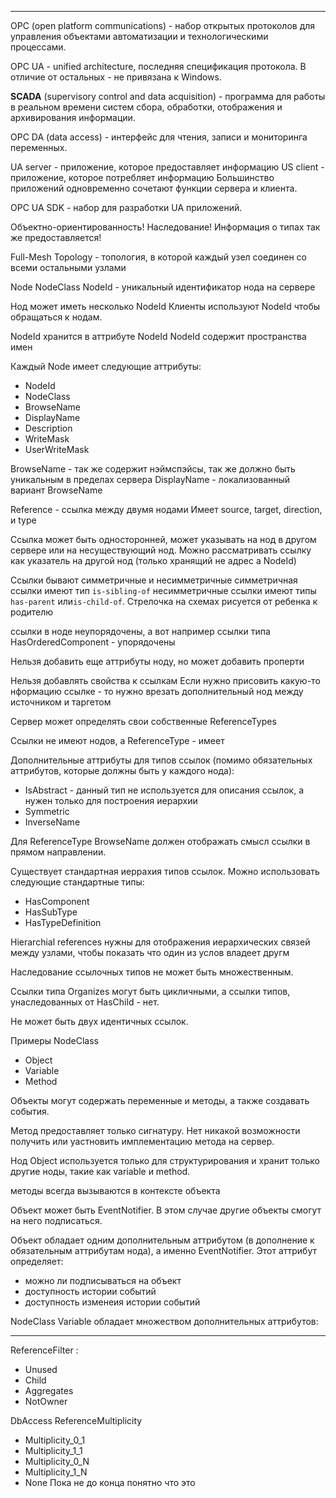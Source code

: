 ___

OPC (open platform communications) - набор открытых протоколов для управления объектами автоматизации и технологическими процессами.

OPC UA - unified architecture, последняя спецификация протокола. В отличие от остальных - не привязана к Windows.

**SCADA** (supervisory control and data acquisition) - программа для работы в реальном времени систем сбора, обработки, отображения и архивирования информации.

OPC DA (data access) - интерфейс для чтения, записи и мониторинга переменных.

UA server - приложение, которое предоставляет информацию
US client - приложение, которое потребляет информацию
Большинство приложений одновременно сочетают функции сервера и клиента.

OPC UA SDK - набор для разработки UA приложений.


Объектно-ориентированность!
Наследование!
Информация о типах так же предоставляется!


Full-Mesh Topology - топология, в которой каждый узел соединен со всеми остальными узлами


Node
NodeClass
NodeId - уникальный идентификатор нода на сервере

Нод может иметь несколько NodeId
Клиенты используют NodeId чтобы обращаться к нодам.

NodeId хранится в аттрибуте NodeId
NodeId содержит пространства имен

Каждый Node имеет следующие аттрибуты:
- NodeId
- NodeClass
- BrowseName
- DisplayName
- Description
- WriteMask
- UserWriteMask

BrowseName - так же содержит нэймспэйсы, так же должно быть уникальным в пределах сервера
DisplayName - локализованный вариант BrowseName


Reference - ссылка между двумя нодами
Имеет source, target, direction, и type


Ссылка может быть односторонней, может указывать на нод в другом сервере или на несуществующий нод. Можно рассматривать ссылку как указатель на другой нод (только хранящий не адрес а NodeId)

Ссылки бывают симметричные и несимметричные
симметричная ссылки имеют тип `is-sibling-of`
несимметричные ссылки имеют типы `has-parent` или`is-child-of`. Стрелочка на схемах рисуется от ребенка к родителю

ссылки в ноде неупорядочены, а вот например ссылки типа HasOrderedComponent - упорядочены

Нельзя добавить еще аттрибуты ноду, но может добавить проперти

Нельзя добавлять свойства к ссылкам
Если нужно присовить какую-то нформацию ссылке - то нужно врезать дополнительный нод между источником и таргетом

Сервер может определять свои собственные ReferenceTypes

Ссылки не имеют нодов, а ReferenceType - имеет

Дополнительные аттрибуты для типов ссылок (помимо обязательных аттрибутов, которые должны быть у каждого нода):
- IsAbstract - данный тип не используется для описания ссылок, а нужен только для построения иерархии
- Symmetric
- InverseName

Для ReferenceType BrowseName должен отображать смысл ссылки в прямом направлении.

Существует стандартная иеррахия типов ссылок. Можно использовать следующие стандартные типы:
- HasComponent
- HasSubType
- HasTypeDefinition

Hierarchial references нужны для отображения иерархических связей между узлами, чтобы показать что один из услов владеет другм

Наследование ссылочных типов не может быть множественным.

Ссылки типа Organizes могут быть цикличными, а ссылки типов, унаследованных от HasChild - нет.

Не может быть двух идентичных ссылок.


Примеры NodeClass
- Object
- Variable
- Method

Объекты могут содержать переменные и методы, а также создавать события.

Метод предоставляет только сигнатуру. Нет никакой возможности получить или уастновить имплементацию метода на сервер.

Нод Object используется только для структурирования и хранит только другие ноды, такие как variable и method.

методы всегда вызываются в контексте объекта

Объект может быть EventNotifier. В этом случае другие объекты смогут на него подписаться.

Объект обладает одним дополнительным аттрибутом (в дополнение к обязательным аттрибутам нода), а именно EventNotifier. Этот аттрибут определяет:
- можно ли подписываться на объект
- доступность истории событий
- доступность изменеия истории событий

NodeClass Variable обладает множеством дополнительных аттрибутов:


___

ReferenceFilter :
- Unused
- Child
- Aggregates
- NotOwner

DbAccess ReferenceMultiplicity
- Multiplicity_0_1
- Multiplicity_1_1
- Multiplicity_0_N
- Multiplicity_1_N
- None
Пока не до конца понятно что это